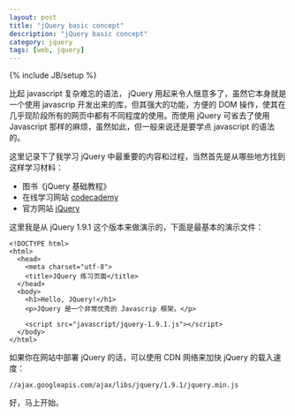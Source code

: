 ```yaml
---
layout: post
title: "jQuery basic concept"
description: "jQuery basic concept"
category: jquery
tags: [web, jquery]
---
```

{% include JB/setup %}

比起 javascript 复杂难忘的语法， jQuery 用起来令人惬意多了，虽然它本身就是一个使用 javascrip 开发出来的库，但其强大的功能，方便的 DOM 操作，使其在几乎现阶段所有的网页中都有不同程度的使用。而使用 jQuery 可省去了使用　Javascript 那样的麻烦，虽然如此，但一般来说还是要学点 javascript 的语法的。

这里记录下了我学习 jQuery 中最重要的内容和过程，当然首先是从哪些地方找到这样学习材料：

* 图书《jQuery 基础教程》
* 在线学习网站 [codecademy](http://www.codecademy.com/)
* 官方网站  [jQuery](http://jquery.com/)

这里我是从 jQuery 1.9.1 这个版本来做演示的，下面是最基本的演示文件：

    <!DOCTYPE html>
    <html>
      <head>
        <meta charset="utf-8">
        <title>JQuery 练习页面</title>
      </head>
      <body>
        <h1>Hello, JQuery!</h1>
        <p>JQuery 是一个非常优秀的 Javascrip 框架。</p>

        <script src="javascript/jquery-1.9.1.js"></script>
      </body>
    </html>

如果你在网站中部署 jQuery 的话，可以使用 CDN 网络来加快 jQuery 的载入速度：

    //ajax.googleapis.com/ajax/libs/jquery/1.9.1/jquery.min.js

好，马上开始。